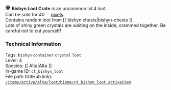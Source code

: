 ![ ](https://raw.githubusercontent.com/Ceterai/Enternia/main/items/active/alta/loot/biome/ct_bishyn_loot.png) **Bishyn Loot Crate** is an uncommon lvl.4 loot.  
Can be sold for *40* <img src="https://starbounder.org/mediawiki/images/2/21/Pixel.png" width="12" height="16"/> [pixels](https://starbounder.org/Pixel).  
Contains random loot from [[ bishyn chests|bishyn-chests ]].  
Lots of shiny green crystals are waiting on the inside, crammed together. Be careful not to cut yourself!

### Technical Information

Tags: `bishyn` `container` `crystal` `loot`  
Level: 4  
Species: [[ Alta|Alta ]]  
In-game ID: `ct_bishyn_loot`  
File path (GitHub link): [`/items/active/alta/loot/biome/ct_bishyn_loot.activeitem`](https://github.com/Ceterai/Enternia/blob/main/items/active/alta/loot/biome/ct_bishyn_loot.activeitem)
